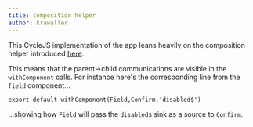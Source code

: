 ```yaml
---
title: composition helper
author: krawaller
---
```


This CycleJS implementation of the app leans heavily on the composition helper introduced [here](https://twitter.com/krawaller/status/743150786117517312).

This means that the parent->child communications are visible in the `withComponent` calls. For instance here's the corresponding line from the `field` component...

```
export default withComponent(Field,Confirm,'disabled$')
```

...showing how `Field` will pass the `disabled$` sink as a source to `Confirm`.

